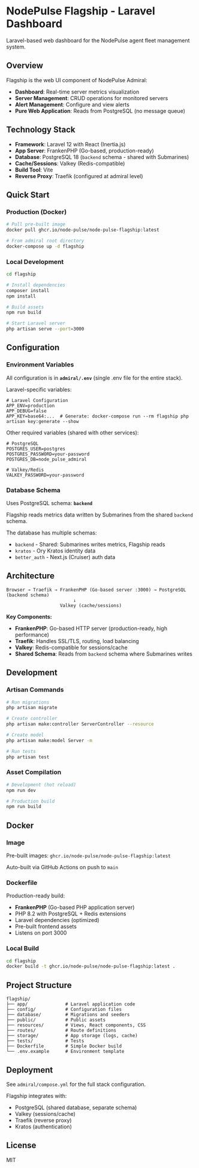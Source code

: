 # NodePulse Flagship - Laravel Dashboard

Laravel-based web dashboard for the NodePulse agent fleet management system.

## Overview

Flagship is the web UI component of NodePulse Admiral:

- **Dashboard**: Real-time server metrics visualization
- **Server Management**: CRUD operations for monitored servers
- **Alert Management**: Configure and view alerts
- **Pure Web Application**: Reads from PostgreSQL (no message queue)

## Technology Stack

- **Framework**: Laravel 12 with React (Inertia.js)
- **App Server**: FrankenPHP (Go-based, production-ready)
- **Database**: PostgreSQL 18 (`backend` schema - shared with Submarines)
- **Cache/Sessions**: Valkey (Redis-compatible)
- **Build Tool**: Vite
- **Reverse Proxy**: Traefik (configured at admiral level)

## Quick Start

### Production (Docker)

```bash
# Pull pre-built image
docker pull ghcr.io/node-pulse/node-pulse-flagship:latest

# From admiral root directory
docker-compose up -d flagship
```

### Local Development

```bash
cd flagship

# Install dependencies
composer install
npm install

# Build assets
npm run build

# Start Laravel server
php artisan serve --port=3000
```

## Configuration

### Environment Variables

All configuration is in **`admiral/.env`** (single .env file for the entire stack).

Laravel-specific variables:
```env
# Laravel Configuration
APP_ENV=production
APP_DEBUG=false
APP_KEY=base64:...  # Generate: docker-compose run --rm flagship php artisan key:generate --show
```

Other required variables (shared with other services):
```env
# PostgreSQL
POSTGRES_USER=postgres
POSTGRES_PASSWORD=your-password
POSTGRES_DB=node_pulse_admiral

# Valkey/Redis
VALKEY_PASSWORD=your-password
```

### Database Schema

Uses PostgreSQL schema: **`backend`**

Flagship reads metrics data written by Submarines from the shared `backend` schema.

The database has multiple schemas:

- `backend` - Shared: Submarines writes metrics, Flagship reads
- `kratos` - Ory Kratos identity data
- `better_auth` - Next.js (Cruiser) auth data

## Architecture

```
Browser → Traefik → FrankenPHP (Go-based server :3000) → PostgreSQL (backend schema)
                         ↓
                    Valkey (cache/sessions)
```

**Key Components:**

- **FrankenPHP**: Go-based HTTP server (production-ready, high performance)
- **Traefik**: Handles SSL/TLS, routing, load balancing
- **Valkey**: Redis-compatible for sessions/cache
- **Shared Schema**: Reads from `backend` schema where Submarines writes

## Development

### Artisan Commands

```bash
# Run migrations
php artisan migrate

# Create controller
php artisan make:controller ServerController --resource

# Create model
php artisan make:model Server -m

# Run tests
php artisan test
```

### Asset Compilation

```bash
# Development (hot reload)
npm run dev

# Production build
npm run build
```

## Docker

### Image

Pre-built images: `ghcr.io/node-pulse/node-pulse-flagship:latest`

Auto-built via GitHub Actions on push to `main`

### Dockerfile

Production-ready build:

- **FrankenPHP** (Go-based PHP application server)
- PHP 8.2 with PostgreSQL + Redis extensions
- Laravel dependencies (optimized)
- Pre-built frontend assets
- Listens on port 3000

### Local Build

```bash
cd flagship
docker build -t ghcr.io/node-pulse/node-pulse-flagship:latest .
```

## Project Structure

```
flagship/
├── app/              # Laravel application code
├── config/           # Configuration files
├── database/         # Migrations and seeders
├── public/           # Public assets
├── resources/        # Views, React components, CSS
├── routes/           # Route definitions
├── storage/          # App storage (logs, cache)
├── tests/            # Tests
├── Dockerfile        # Simple Docker build
└── .env.example      # Environment template
```

## Deployment

See `admiral/compose.yml` for the full stack configuration.

Flagship integrates with:

- PostgreSQL (shared database, separate schema)
- Valkey (sessions/cache)
- Traefik (reverse proxy)
- Kratos (authentication)

## License

MIT
